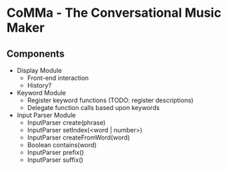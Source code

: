 # CoMMa - The Conversational Music Maker

## Components
- Display Module
    - Front-end interaction
    - History?
- Keyword Module
    - Register keyword functions (TODO: register descriptions)
    - Delegate function calls based upon keywords
- Input Parser Module
    - InputParser create(phrase)
    - InputParser setIndex(<word | number>)
    - InputParser createFromWord(word)
    - Boolean contains(word)
    - InputParser prefix()
    - InputParser suffix()
